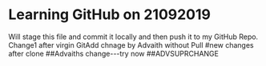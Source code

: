 # Learning GitHub on 21092019
Will stage this file and commit  it locally and then push it to my GitHub Repo.
Change1 after virgin GitAdd
chnage by Advaith without Pull
#new changes after clone
##Advaiths change---try now
##ADVSUPRCHANGE